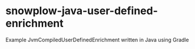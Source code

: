 # snowplow-java-user-defined-enrichment

Example JvmCompiledUserDefinedEnrichment written in Java using Gradle
